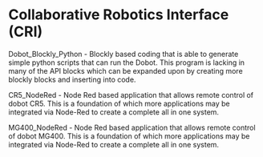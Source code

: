 # Collaborative Robotics Interface (CRI)
Dobot_Blockly_Python - Blockly based coding that is able to generate simple python scripts that can run the Dobot. This program is lacking in many of the API blocks which can be expanded upon by creating more blockly blocks and inserting into code. 

CR5_NodeRed - Node Red based application that allows remote control of dobot CR5. This is a foundation of which more applications may be integrated via Node-Red to create a complete all in one system.

MG400_NodeRed - Node Red based application that allows remote control of dobot MG400. This is a foundation of which more applications may be integrated via Node-Red to create a complete all in one system.
